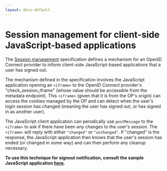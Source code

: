 ```yaml
---
layout: docs-default
---
```


# Session management for client-side JavaScript-based applications

The [Session management](https://openid.net/specs/openid-connect-session-1_0.html) specification defines a mechanism for an OpenID Connect provider to inform client-side JavaScript-based applications that a user has signed out. 

The mechanism defined in the specification involves the JavaScript application opening an `<iframe>` to the OpenID Connect provider's "check\_session\_iframe" (whose value should be accessible from the metadata endpoint). This `<iframe>` (given that it is from the OP's origin) can access the cookies managed by the OP and can detect when the user's login session has changed (meaning the user has signed out, or has signed in as another user). 

The JavaScript client application can perodically use `postMessage` to the `<iframe>` to ask if there have been any changes to the user's session. The `<iframe>` will reply with either `"changed"` or `"unchanged"`. If "changed" is the response, the JavaScript application then knows that the user's session has ended (or changed in some way) and can then perform any cleanup necessary.


**To use this technique for signout notification, consult the sample JavaScript application [here](https://github.com/IdentityServer/IdentityServer3.Samples/tree/master/source/Clients/JavaScriptImplicitClient).**

